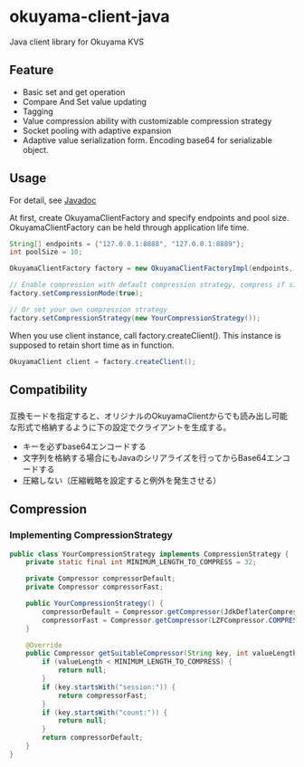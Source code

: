 okuyama-client-java
===================

Java client library for Okuyama KVS

## Feature
* Basic set and get operation
* Compare And Set value updating
* Tagging
* Value compression ability with customizable compression strategy
* Socket pooling with adaptive expansion
* Adaptive value serialization form. Encoding base64 for serializable object.  

## Usage
For detail, see [Javadoc](http://mitonize.github.io/okuyama-client-java/site/apidocs/index.html)

At first, create OkuyamaClientFactory and specify endpoints and pool size.
OkuyamaClientFactory can be held through application life time.

```java
String[] endpoints = {"127.0.0.1:8888", "127.0.0.1:8889"};
int poolSize = 10;

OkuyamaClientFactory factory = new OkuyamaClientFactoryImpl(endpoints, poolSize);

// Enable compression with default compression strategy, compress if size of value is over 32 bytes
factory.setCompressionMode(true);

// Or set your own compression strategy
factory.setCompressionStrategy(new YourCompressionStrategy());
```

When you use client instance, call factory.createClient(). This instance is supposed to retain short time as in function.

```java
OkuyamaClient client = factory.createClient();
```
## Compatibility 
###
互換モードを指定すると、オリジナルのOkuyamaClientからでも読み出し可能な形式で格納するように下の設定でクライアントを生成する。

* キーを必ずbase64エンコードする
* 文字列を格納する場合にもJavaのシリアライズを行ってからBase64エンコードする
* 圧縮しない（圧縮戦略を設定すると例外を発生させる）

## Compression
### Implementing CompressionStrategy
```java
public class YourCompressionStrategy implements CompressionStrategy {
	private static final int MINIMUM_LENGTH_TO_COMPRESS = 32;

	private Compressor compressorDefault;
	private Compressor compressorFast;

	public YourCompressionStrategy() {
		compressorDefault = Compressor.getCompressor(JdkDeflaterCompressor.COMPRESSOR_ID);
		compressorFast = Compressor.getCompressor(LZFCompressor.COMPRESSOR_ID);
	}

	@Override
	public Compressor getSuitableCompressor(String key, int valueLength) {
		if (valueLength < MINIMUM_LENGTH_TO_COMPRESS) {
			return null;
		}
		if (key.startsWith("session:")) {
			return compressorFast;
		}
		if (key.startsWith("count:")) {
			return null;
		}
		return compressorDefault;
	}
}
```
